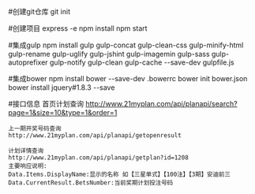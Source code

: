 #创建git仓库
	git init

#创建项目
	express -e
	npm install
	npm start

#集成gulp
	npm install gulp gulp-concat gulp-clean-css gulp-minify-html gulp-rename gulp-uglify gulp-jshint 
				gulp-imagemin gulp-sass gulp-autoprefixer gulp-notify gulp-clean gulp-cache 
	--save-dev
	gulpfile.js

#集成bower
	npm install bower --save-dev
	.bowerrc
	bower init   bower.json
	bower install jquery#1.8.3 --save

#接口信息
	首页计划查询
	http://www.21myplan.com/api/planapi/search?page=1&size=10&type=1&order=1
	
	上一期开奖号码查询
	http://www.21myplan.com/api/planapi/getopenresult
	
	计划详情查询
	http://www.21myplan.com/api/planapi/getplan?id=1208  
	主要响应说明:
	Data.Items.DisplayName:显示的名称 如【三星单式】【100注】【3期】安迪前三
	Data.CurrentResult.BetsNumber:当前奖期计划投注号码

